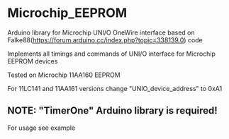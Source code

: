 Microchip_EEPROM
=============

Arduino library for Microchip UNI/O OneWire interface based on Falke88(https://forum.arduino.cc/index.php?topic=338139.0) code

Implements all timings and commands of UNI/O interface for Microchip EEPROM devices

Tested on Microchip 11AA160 EEPROM

For 11LC141 and 11AA161 versions change "UNIO_device_address" to 0xA1

## NOTE: "TimerOne" Arduino library is required!

For usage see example